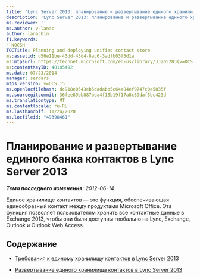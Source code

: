 ```yaml
---
title: 'Lync Server 2013: планирование и развертывание единого хранилища контактов'
description: 'Lync Server 2013: планирование и развертывание единого хранилища контактов.'
ms.reviewer: ''
ms.author: v-lanac
author: lanachin
f1.keywords:
- NOCSH
TOCTitle: Planning and deploying unified contact store
ms:assetid: d56e11be-43dd-45d4-8ac6-3adfb03f5d1a
ms:mtpsurl: https://technet.microsoft.com/en-us/library/JJ205283(v=OCS.15)
ms:contentKeyID: 48185492
ms.date: 07/23/2014
manager: serdars
mtps_version: v=OCS.15
ms.openlocfilehash: dc918e0543eb5dadabb5c64a84ef9747c0e5835f
ms.sourcegitcommit: 36fee89bb887bea4f18b19f17a8c69daf5bc423d
ms.translationtype: MT
ms.contentlocale: ru-RU
ms.lasthandoff: 11/24/2020
ms.locfileid: "49398461"
---
```

# <a name="planning-and-deploying-unified-contact-store-in-lync-server-2013"></a>Планирование и развертывание единого банка контактов в Lync Server 2013

<div data-xmlns="http://www.w3.org/1999/xhtml">

<div class="topic" data-xmlns="http://www.w3.org/1999/xhtml" data-msxsl="urn:schemas-microsoft-com:xslt" data-cs="https://msdn.microsoft.com/">

<div data-asp="https://msdn2.microsoft.com/asp">



</div>

<div id="mainSection">

<div id="mainBody">

<span> </span>

_**Тема последнего изменения:** 2012-06-14_

Единое хранилище контактов — это функция, обеспечивающая единообразный контакт между продуктами Microsoft Office. Эта функция позволяет пользователям хранить все контактные данные в Exchange 2013, чтобы они были доступны глобально на Lync, Exchange, Outlook и Outlook Web Access.

<div>

## <a name="in-this-section"></a>Содержание

  - [Требования к единому хранилищу контактов в Lync Server 2013](lync-server-2013-requirements-for-unified-contact-store.md)

  - [Развертывание единого хранилища контактов в Lync Server 2013](lync-server-2013-deploying-unified-contact-store.md)

</div>

</div>

<span> </span>

</div>

</div>

</div>

